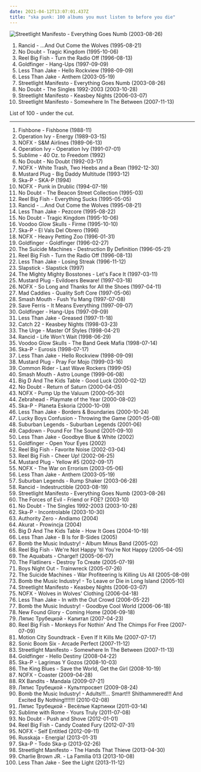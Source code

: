 ```yaml
---
date: 2021-04-12T13:07:01.437Z
title: "ska punk: 100 albums you must listen to before you die"
---
```

![Streetlight Manifesto - Everything Goes Numb (2003-08-26)](http://coverartarchive.org/release/c2fc3871-3ca1-4c00-b0a6-3297822b2662/3942852858-500.jpg "Streetlight Manifesto - Everything Goes Numb (2003-08-26)")
<ol class="albums">
<li data-cover="http://coverartarchive.org/release/20b3efeb-255a-3fde-8275-401bcf506489/3947787054-500.jpg" data-tags="punk" role="button">Rancid - ...And Out Come the Wolves (1995-08-21)</li>
<li data-cover="https://img.discogs.com/LrG3rpBdOc_pruUIvVqpEl3tHi0=/fit-in/600x587/filters:strip_icc():format(jpeg):mode_rgb():quality(90)/discogs-images/R-370484-1195840644.jpeg.jpg" data-tags="90s, ska, rock" role="button">No Doubt - Tragic Kingdom (1995-10-06)</li>
<li data-cover="http://coverartarchive.org/release/c7c20200-53d7-49a0-9133-4259b442ff72/7695999165-500.jpg" data-tags="ska, ska punk" role="button">Reel Big Fish - Turn the Radio Off (1996-08-13)</li>
<li data-cover="http://coverartarchive.org/release/794f6593-539d-30c5-88e8-81da977865ab/9644316431-500.jpg" data-tags="ska punk" role="button">Goldfinger - Hang-Ups (1997-09-09)</li>
<li data-cover="http://coverartarchive.org/release/65fedf02-2d09-3791-9f05-1f5ef71b3da5/2214272590-500.jpg" data-tags="ska, ska punk" role="button">Less Than Jake - Hello Rockview (1998-09-09)</li>
<li data-cover="https://img.discogs.com/cyDizY5ucEG5WjqBINdaFgJXRQA=/fit-in/600x600/filters:strip_icc():format(jpeg):mode_rgb():quality(90)/discogs-images/R-2692454-1296784825.jpeg.jpg" data-tags="ska punk, pop punk" role="button">Less Than Jake - Anthem (2003-05-19)</li>
<li data-cover="http://coverartarchive.org/release/c2fc3871-3ca1-4c00-b0a6-3297822b2662/3942852858-500.jpg" data-tags="ska, ska punk" role="button">Streetlight Manifesto - Everything Goes Numb (2003-08-26)</li>
<li data-cover="http://coverartarchive.org/release/5124e004-5d4d-32ec-8c0a-c6ad1e9da84e/8780110827-500.jpg" data-tags="alternative" role="button">No Doubt - The Singles 1992-2003 (2003-10-28)</li>
<li data-cover="http://coverartarchive.org/release/275b722f-d7f9-40ea-be38-286414febeb6/3942871458-500.jpg" data-tags="ska punk" role="button">Streetlight Manifesto - Keasbey Nights (2006-03-07)</li>
<li data-cover="http://coverartarchive.org/release/f45d8414-31e4-4289-ba5b-12f2ea7bf40a/2233785241-500.jpg" data-tags="ska" role="button">Streetlight Manifesto - Somewhere In The Between (2007-11-13)</li>
</ol>
List of 100 - under the cut.
<!-- more -->

_________________

<ol class="albums">
<li data-cover="https://img.discogs.com/BcSnxF4diDV_rRbRjXB5uOl8Y6M=/fit-in/500x307/filters:strip_icc():format(jpeg):mode_rgb():quality(90)/discogs-images/R-573900-1368976469-4214.jpeg.jpg" data-tags="ska punk" role="button">
Fishbone - Fishbone (1988-11)
</li>
<li data-cover="http://coverartarchive.org/release/3b7b3ed6-1d46-4d49-ad8d-014f3d4086bd/1482836258-500.jpg" data-tags="punk, ska, ska punk, punk rock" role="button">
Operation Ivy - Energy (1989-03-15)
</li>
<li data-cover="https://img.discogs.com/m8gMkP7Mn1jSXfEwT_KIW6ZwFqI=/fit-in/600x582/filters:strip_icc():format(jpeg):mode_rgb():quality(90)/discogs-images/R-1230764-1432802058-7063.jpeg.jpg" data-tags="punk rock, hardcore punk" role="button">
NOFX - S&M Airlines (1989-06-13)
</li>
<li data-cover="http://coverartarchive.org/release/7a5c73ca-9819-49dc-baec-bb99573720c8/23134904254-500.jpg" data-tags="punk" role="button">
Operation Ivy - Operation Ivy (1991-07-01)
</li>
<li data-cover="https://img.discogs.com/W3eZVU8t-xs-vnAnxPNb66ZCsxE=/fit-in/439x423/filters:strip_icc():format(jpeg):mode_rgb():quality(90)/discogs-images/R-586476-1287610524.gif.jpg" data-tags="ska, rock" role="button">
Sublime - 40 Oz. to Freedom (1992)
</li>
<li data-cover="http://coverartarchive.org/release/25eb2735-82dc-4503-bd33-82fbe8c4722f/3167361145-500.jpg" data-tags="ska, ska punk" role="button">
No Doubt - No Doubt (1992-03-17)
</li>
<li data-cover="https://img.discogs.com/eqR-qBFnLkP3ZarNfu9gMAUH1G8=/fit-in/600x595/filters:strip_icc():format(jpeg):mode_rgb():quality(90)/discogs-images/R-4068215-1517650061-7747.jpeg.jpg" data-tags="punk rock" role="button">
NOFX - White Trash, Two Heebs and a Bean (1992-12-30)
</li>
<li data-cover="http://coverartarchive.org/release/349e91cc-dafe-4fc6-a5e7-d486337c7883/23385371680-500.jpg" data-tags="ska punk" role="button">
Mustard Plug - Big Daddy Multitude (1993-12)
</li>
<li data-cover="https://img.discogs.com/yMpRGhb-fh0v9U25BPZsByznpvM=/fit-in/600x600/filters:strip_icc():format(jpeg):mode_rgb():quality(90)/discogs-images/R-1339432-1361440334-7934.jpeg.jpg" data-tags="ska" role="button">
Ska-P - SKA-P (1994)
</li>
<li data-cover="http://coverartarchive.org/release/7167fb50-0fc1-3735-82bd-83b5069e77c4/4801784404-500.jpg" data-tags="punk, punk rock" role="button">
NOFX - Punk in Drublic (1994-07-19)
</li>
<li data-cover="http://coverartarchive.org/release/b64eb5cf-ec72-3cf7-b3a7-d663583f40b7/4867481081-500.jpg" data-tags="ska" role="button">
No Doubt - The Beacon Street Collection (1995-03)
</li>
<li data-cover="http://coverartarchive.org/release/7237af3e-56ec-4b3d-9f90-89cf40b273ab/17552180567-500.jpg" data-tags="ska, ska punk" role="button">
Reel Big Fish - Everything Sucks (1995-05-05)
</li>
<li data-cover="http://coverartarchive.org/release/20b3efeb-255a-3fde-8275-401bcf506489/3947787054-500.jpg" data-tags="punk" role="button">
Rancid - ...And Out Come the Wolves (1995-08-21)
</li>
<li data-cover="http://coverartarchive.org/release/69317d19-8fbe-4113-9796-bc710b6650be/3747484935-500.jpg" data-tags="ska punk" role="button">
Less Than Jake - Pezcore (1995-08-22)
</li>
<li data-cover="https://img.discogs.com/LrG3rpBdOc_pruUIvVqpEl3tHi0=/fit-in/600x587/filters:strip_icc():format(jpeg):mode_rgb():quality(90)/discogs-images/R-370484-1195840644.jpeg.jpg" data-tags="90s, ska, rock" role="button">
No Doubt - Tragic Kingdom (1995-10-06)
</li>
<li data-cover="http://coverartarchive.org/release/d7440fac-605f-4188-b25d-0fae685fadb4/8433104434-500.jpg" data-tags="ska, ska punk" role="button">
Voodoo Glow Skulls - Firme (1995-10-10)
</li>
<li data-cover="http://coverartarchive.org/release/3414cb5d-d3bc-37b8-9392-8c525fa1af52/3334214007-500.jpg" data-tags="ska, ska punk" role="button">
Ska-P - El Vals Del Obrero (1996)
</li>
<li data-cover="https://img.discogs.com/16JYXn-ENmFrJY86Sd7iko2Bl7o=/fit-in/600x600/filters:strip_icc():format(jpeg):mode_rgb():quality(90)/discogs-images/R-4431927-1442231270-9611.jpeg.jpg" data-tags="punk rock, punk, skate punk" role="button">
NOFX - Heavy Petting Zoo (1996-01-31)
</li>
<li data-cover="http://coverartarchive.org/release/0693c832-6663-447a-908b-2273545a7a41/1863408288-500.jpg" data-tags="ska punk" role="button">
Goldfinger - Goldfinger (1996-02-27)
</li>
<li data-cover="http://coverartarchive.org/release/be48144f-8ead-4103-8aa7-c58a21de7f69/7257208992-500.jpg" data-tags="ska punk" role="button">
The Suicide Machines - Destruction By Definition (1996-05-21)
</li>
<li data-cover="http://coverartarchive.org/release/c7c20200-53d7-49a0-9133-4259b442ff72/7695999165-500.jpg" data-tags="ska, ska punk" role="button">
Reel Big Fish - Turn the Radio Off (1996-08-13)
</li>
<li data-cover="http://coverartarchive.org/release/9bc4688e-2268-4765-9d1c-f7c7d621304c/7535656529-500.jpg" data-tags="ska punk, ska" role="button">
Less Than Jake - Losing Streak (1996-11-12)
</li>
<li data-cover="http://coverartarchive.org/release/4049ee35-5197-4d8a-922f-bef3c3550f1d/7119052974-500.jpg" data-tags="ska punk, asian man" role="button">
Slapstick - Slapstick (1997)
</li>
<li data-cover="http://coverartarchive.org/release/e58d27fb-e833-4bdf-a742-65c5fc45648a/3374874042-500.jpg" data-tags="ska, ska punk" role="button">
The Mighty Mighty Bosstones - Let's Face It (1997-03-11)
</li>
<li data-cover="http://coverartarchive.org/release/c73a08cf-6782-4d91-b19f-e0f1b2eb05d8/2424924040-500.jpg" data-tags="ska punk, ska" role="button">
Mustard Plug - Evildoers Beware! (1997-03-18)
</li>
<li data-cover="http://coverartarchive.org/release/b8409d6a-9a04-396d-95e4-e70ed27ecd68/10621864235-500.jpg" data-tags="punk rock, punk, skate punk" role="button">
NOFX - So Long and Thanks for All the Shoes (1997-04-11)
</li>
<li data-cover="http://coverartarchive.org/release/2b90f8fb-a0f0-39ee-9996-14756c5696b9/12734030834-500.jpg" data-tags="ska" role="button">
Mad Caddies - Quality Soft Core (1997-05-06)
</li>
<li data-cover="http://coverartarchive.org/release/fbbf15dd-6faf-4ef4-ae10-a0ae7c4acf23/5720775144-500.jpg" data-tags="rock" role="button">
Smash Mouth - Fush Yu Mang (1997-07-08)
</li>
<li data-cover="http://coverartarchive.org/release/a91e0362-3aaa-4d82-beee-e331a8fdfe72/10998135685-500.jpg" data-tags="ska" role="button">
Save Ferris - It Means Everything (1997-09-07)
</li>
<li data-cover="http://coverartarchive.org/release/794f6593-539d-30c5-88e8-81da977865ab/9644316431-500.jpg" data-tags="ska punk" role="button">
Goldfinger - Hang-Ups (1997-09-09)
</li>
<li data-cover="http://coverartarchive.org/release/771774fa-e510-4bd1-9a21-6f3f2e716ccd/16695513200-500.jpg" data-tags="punk, covers, ska punk, cover, punk covers" role="button">
Less Than Jake - Greased (1997-11-18)
</li>
<li data-cover="http://coverartarchive.org/release/b9396979-7a88-457e-82f0-11f469cdd44f/4397619199-500.jpg" data-tags="ska, ska punk" role="button">
Catch 22 - Keasbey Nights (1998-03-23)
</li>
<li data-cover="https://img.discogs.com/UwngDBJsmD7-M8R2S8_h6hF1hDE=/fit-in/526x533/filters:strip_icc():format(jpeg):mode_rgb():quality(90)/discogs-images/R-603950-1261065517.jpeg.jpg" data-tags="punk, ska, ska punk, crossover, post metal, jump-right-in" role="button">
The Urge - Master Of Styles (1998-04-21)
</li>
<li data-cover="https://img.discogs.com/gJuj3AxdwIXek8QMfdQm_iDE_Xg=/fit-in/600x609/filters:strip_icc():format(jpeg):mode_rgb():quality(90)/discogs-images/R-3263507-1360653308-9644.jpeg.jpg" data-tags="punk" role="button">
Rancid - Life Won't Wait (1998-06-29)
</li>
<li data-cover="http://coverartarchive.org/release/a0dfcd18-8b1a-4efe-aa62-13b44eefcd86/15586742775-500.jpg" data-tags="ska" role="button">
Voodoo Glow Skulls - The Band Geek Mafia (1998-07-14)
</li>
<li data-cover="http://coverartarchive.org/release/ddcc0477-d4b6-4201-85d1-df5e10482c16/28801509453-500.jpg" data-tags="ska, ska punk" role="button">
Ska-P - Eurosis (1998-07-17)
</li>
<li data-cover="http://coverartarchive.org/release/65fedf02-2d09-3791-9f05-1f5ef71b3da5/2214272590-500.jpg" data-tags="ska, ska punk" role="button">
Less Than Jake - Hello Rockview (1998-09-09)
</li>
<li data-cover="http://coverartarchive.org/release/c749b99e-5b95-4f15-8ede-c4e651dfddba/26642486330-500.jpg" data-tags="ska" role="button">
Mustard Plug - Pray For Mojo (1999-03-16)
</li>
<li data-cover="https://img.discogs.com/26iUoLhV5IGa_TWTvpJF9b41G8E=/fit-in/600x600/filters:strip_icc():format(jpeg):mode_rgb():quality(90)/discogs-images/R-1146792-1603951387-6197.jpeg.jpg" data-tags="ska" role="button">
Common Rider - Last Wave Rockers (1999-05)
</li>
<li data-cover="https://img.discogs.com/U9znl1olQGmbi3dQjMPbJHMbrEM=/fit-in/600x591/filters:strip_icc():format(jpeg):mode_rgb():quality(90)/discogs-images/R-368203-1466108919-3862.jpeg.jpg" data-tags="rock, alternative" role="button">
Smash Mouth - Astro Lounge (1999-06-08)
</li>
<li data-cover="http://coverartarchive.org/release/069aa548-b883-462b-ab0e-4ebd0a3faede/8760204187-500.jpg" data-tags="punk, ska punk, ska" role="button">
Big D And The Kids Table - Good Luck (2000-02-12)
</li>
<li data-cover="http://coverartarchive.org/release/babc0460-f5b0-47e9-abae-0b9df6b87deb/14791398017-500.jpg" data-tags="rock, ska" role="button">
No Doubt - Return of Saturn (2000-04-05)
</li>
<li data-cover="https://img.discogs.com/y31CTOsKV5Ub_SY9UmWcNqA7LzY=/fit-in/500x375/filters:strip_icc():format(jpeg):mode_rgb():quality(90)/discogs-images/R-4633945-1370558660-7579.jpeg.jpg" data-tags="punk rock, skate punk" role="button">
NOFX - Pump Up the Valuum (2000-05-30)
</li>
<li data-cover="http://coverartarchive.org/release/db66e6ec-b295-4f64-bd96-9311186d0df0/5571534834-500.jpg" data-tags="pop punk, punk rock, rapcore" role="button">
Zebrahead - Playmate of the Year (2000-08-02)
</li>
<li data-cover="http://coverartarchive.org/release/afd09c19-87f1-368e-8e9a-738186154f7f/25137146393-500.jpg" data-tags="ska punk, ska" role="button">
Ska-P - Planeta Eskoria (2000-10-09)
</li>
<li data-cover="http://coverartarchive.org/release/1d478195-58ba-3d18-a4db-61a7a84813e1/2279759228-500.jpg" data-tags="ska punk" role="button">
Less Than Jake - Borders & Boundaries (2000-10-24)
</li>
<li data-cover="https://img.discogs.com/-B27AxUHFKt-Hi_gEB_EG164a60=/fit-in/600x600/filters:strip_icc():format(jpeg):mode_rgb():quality(90)/discogs-images/R-1693745-1350676528-8521.jpeg.jpg" data-tags="alternative, hardcore, ska punk, nerd rock, geek rock, dumb-pop-song" role="button">
Lucky Boys Confusion - Throwing the Game (2001-05-08)
</li>
<li data-cover="http://coverartarchive.org/release/a28c17e5-c040-4486-91dc-b3c5817186c5/1093160312-500.jpg" data-tags="ska punk" role="button">
Suburban Legends - Suburban Legends (2001-06)
</li>
<li data-cover="https://img.discogs.com/WSwqNu9ppMi2xzXcuAgugV3sPKg=/fit-in/600x590/filters:strip_icc():format(jpeg):mode_rgb():quality(90)/discogs-images/R-1052646-1226812258.jpeg.jpg" data-tags="ska punk" role="button">
Capdown - Pound For The Sound (2001-09-10)
</li>
<li data-cover="https://img.discogs.com/uKyNcE7mDJ5X0iFxjdzRy9u6jTY=/fit-in/425x425/filters:strip_icc():format(jpeg):mode_rgb():quality(90)/discogs-images/R-4093319-1355004419-8163.jpeg.jpg" data-tags="ska punk" role="button">
Less Than Jake - Goodbye Blue & White (2002)
</li>
<li data-cover="https://img.discogs.com/yXqu2Oa8ZPJtoxM9QzB-3pZLh-g=/fit-in/600x594/filters:strip_icc():format(jpeg):mode_rgb():quality(90)/discogs-images/R-2512436-1289033350.jpeg.jpg" data-tags="punk rock, pop punk, ska punk" role="button">
Goldfinger - Open Your Eyes (2002)
</li>
<li data-cover="http://coverartarchive.org/release/0a07f1b1-5772-4a82-8f5c-5d4ac9532022/16120195921-500.jpg" data-tags="ska" role="button">
Reel Big Fish - Favorite Noise (2002-03-04)
</li>
<li data-cover="https://img.discogs.com/LwWZxiZvwMTey_dXq2s0OXoVx5s=/fit-in/320x319/filters:strip_icc():format(jpeg):mode_rgb():quality(90)/discogs-images/R-1554329-1328635839.jpeg.jpg" data-tags="ska punk, ska" role="button">
Reel Big Fish - Cheer Up! (2002-06-25)
</li>
<li data-cover="https://img.discogs.com/lX6GHwxBtezjfhTSEiNGyEbXsEQ=/fit-in/600x593/filters:strip_icc():format(jpeg):mode_rgb():quality(90)/discogs-images/R-395769-1392922372-3821.jpeg.jpg" data-tags="ska punk" role="button">
Mustard Plug - Yellow #5 (2002-09-17)
</li>
<li data-cover="http://coverartarchive.org/release/d6677b3e-757b-38eb-9961-07799bc22215/4801803195-500.jpg" data-tags="punk rock, punk" role="button">
NOFX - The War on Errorism (2003-05-06)
</li>
<li data-cover="https://img.discogs.com/cyDizY5ucEG5WjqBINdaFgJXRQA=/fit-in/600x600/filters:strip_icc():format(jpeg):mode_rgb():quality(90)/discogs-images/R-2692454-1296784825.jpeg.jpg" data-tags="ska punk, pop punk" role="button">
Less Than Jake - Anthem (2003-05-19)
</li>
<li data-cover="http://coverartarchive.org/release/d1acd38d-e01b-4de2-a929-ac1b72ec7d7c/3412654508-500.jpg" data-tags="ska" role="button">
Suburban Legends - Rump Shaker (2003-06-28)
</li>
<li data-cover="http://coverartarchive.org/release/631a47bd-cbf0-4191-ae34-49241f6189b7/3352557952-500.jpg" data-tags="punk" role="button">
Rancid - Indestructible (2003-08-19)
</li>
<li data-cover="http://coverartarchive.org/release/c2fc3871-3ca1-4c00-b0a6-3297822b2662/3942852858-500.jpg" data-tags="ska, ska punk" role="button">
Streetlight Manifesto - Everything Goes Numb (2003-08-26)
</li>
<li data-cover="http://coverartarchive.org/release/00fd8aec-1e25-4049-8e74-38e095009b34/5644167126-500.jpg" data-tags="ska" role="button">
The Forces of Evil - Friend or FOE? (2003-10)
</li>
<li data-cover="http://coverartarchive.org/release/5124e004-5d4d-32ec-8c0a-c6ad1e9da84e/8780110827-500.jpg" data-tags="alternative" role="button">
No Doubt - The Singles 1992-2003 (2003-10-28)
</li>
<li data-cover="http://coverartarchive.org/release/76df3695-a644-3b06-b36b-8e60494a04c2/3334255387-500.jpg" data-tags="ska" role="button">
Ska-P - Incontrolable (2003-10-30)
</li>
<li data-cover="https://img.discogs.com/dysrERWxIucpEFpcpqbGywS7lD4=/fit-in/600x576/filters:strip_icc():format(jpeg):mode_rgb():quality(90)/discogs-images/R-459716-1447563906-6213.jpeg.jpg" data-tags="punk rock, ska punk" role="button">
Authority Zero - Andiamo (2004)
</li>
<li data-cover="https://img.discogs.com/MSdFRkrA_XBkw_dEiS5f9MTrT4k=/fit-in/200x199/filters:strip_icc():format(jpeg):mode_rgb():quality(90)/discogs-images/R-1546079-1301302877.jpeg.jpg" data-tags="alternative, reggae, ska" role="button">
Akurat - Prowincja (2004)
</li>
<li data-cover="http://coverartarchive.org/release/8f19fa4e-f574-4c86-bc56-9362fb4f995a/4713235154-500.jpg" data-tags="ska" role="button">
Big D And The Kids Table - How It Goes (2004-10-19)
</li>
<li data-cover="https://img.discogs.com/ARfWr1y9Fl01T0go0q6E6U13KRY=/fit-in/600x527/filters:strip_icc():format(jpeg):mode_rgb():quality(90)/discogs-images/R-15208974-1588127902-8667.jpeg.jpg" data-tags="ska" role="button">
Less Than Jake - B Is for B-Sides (2005)
</li>
<li data-cover="http://coverartarchive.org/release/cece828f-b3e0-4b6f-a9ad-b6fa219c47c8/4723772725-500.jpg" data-tags="ska punk" role="button">
Bomb the Music Industry! - Album Minus Band (2005-02)
</li>
<li data-cover="https://img.discogs.com/COI79GHYa5Q31EB4PZlT6ucMbeU=/fit-in/500x500/filters:strip_icc():format(jpeg):mode_rgb():quality(90)/discogs-images/R-6463974-1419874590-8128.jpeg.jpg" data-tags="ska punk" role="button">
Reel Big Fish - We're Not Happy 'til You're Not Happy (2005-04-05)
</li>
<li data-cover="http://coverartarchive.org/release/f05702c0-a8ef-473f-9ce8-e9dbb4ca10a0/4964947583-500.jpg" data-tags="ska" role="button">
The Aquabats - Charge!! (2005-06-07)
</li>
<li data-cover="http://coverartarchive.org/release/6dcc37c9-8dee-46e1-aef5-1fb2b737841f/4812144056-500.jpg" data-tags="skunk rock" role="button">
The Flatliners - Destroy To Create (2005-07-19)
</li>
<li data-cover="http://coverartarchive.org/release/63593d1a-1075-4605-ae89-466c1ade1ccd/26393565243-500.jpg" data-tags="screamo, post-hardcore, alternative, emo, pop punk" role="button">
Boys Night Out - Trainwreck (2005-07-26)
</li>
<li data-cover="https://img.discogs.com/PNjGbQhy6lNCujx_Kdd2GBiuLyE=/fit-in/320x320/filters:strip_icc():format(jpeg):mode_rgb():quality(90)/discogs-images/R-651885-1285922617.jpeg.jpg" data-tags="punk" role="button">
The Suicide Machines - War Profiteering Is Killing Us All (2005-08-09)
</li>
<li data-cover="http://coverartarchive.org/release/267e744d-4019-4d40-b176-12afcec5a40b/4723780103-500.jpg" data-tags="ska, ska punk, diy" role="button">
Bomb the Music Industry! - To Leave or Die in Long Island (2005-10)
</li>
<li data-cover="http://coverartarchive.org/release/275b722f-d7f9-40ea-be38-286414febeb6/3942871458-500.jpg" data-tags="ska punk" role="button">
Streetlight Manifesto - Keasbey Nights (2006-03-07)
</li>
<li data-cover="http://coverartarchive.org/release/4108b6d8-4fa7-40e1-83c4-c49d3c70203d/3267519172-500.jpg" data-tags="punk rock" role="button">
NOFX - Wolves in Wolves' Clothing (2006-04-18)
</li>
<li data-cover="http://coverartarchive.org/release/4575d679-cb7c-48e9-9849-6227fafbec64/21326500958-500.jpg" data-tags="pop punk, ska punk" role="button">
Less Than Jake - In with the Out Crowd (2006-05-22)
</li>
<li data-cover="http://coverartarchive.org/release/41493b9e-4e4d-45fc-a755-f3b8354608f5/4734814573-500.jpg" data-tags="ska punk" role="button">
Bomb the Music Industry! - Goodbye Cool World (2006-06-18)
</li>
<li data-cover="http://coverartarchive.org/release/bb3f60de-b134-42f8-a298-a4b57913da12/15998652821-500.jpg" data-tags="pop punk" role="button">
New Found Glory - Coming Home (2006-09-18)
</li>
<li data-cover="http://coverartarchive.org/release/9dfd248f-9bce-490d-9ad6-d2b1a4038d17/1599387966-500.jpg" data-tags="belarusian, rock" role="button">
Ляпис Трубецкой - Капитал (2007-04-23)
</li>
<li data-cover="http://coverartarchive.org/release/5ae26f5d-c22b-4c19-a8f3-d5c133b98f48/3352654339-500.jpg" data-tags="ska punk, ska" role="button">
Reel Big Fish - Monkeys For Nothin' And The Chimps For Free (2007-07-09)
</li>
<li data-cover="http://coverartarchive.org/release/fce84812-b235-3b88-ac39-9e682c3642de/11117857971-500.jpg" data-tags="pop punk" role="button">
Motion City Soundtrack - Even If It Kills Me (2007-07-17)
</li>
<li data-cover="http://coverartarchive.org/release/bc069691-57c9-4d37-9551-d044e8f1cddc/7732910983-500.jpg" data-tags="punk, ska, ska punk" role="button">
Sonic Boom Six - Arcade Perfect (2007-11-12)
</li>
<li data-cover="http://coverartarchive.org/release/f45d8414-31e4-4289-ba5b-12f2ea7bf40a/2233785241-500.jpg" data-tags="ska" role="button">
Streetlight Manifesto - Somewhere In The Between (2007-11-13)
</li>
<li data-cover="http://coverartarchive.org/release/d2527a0d-9d08-4afc-b995-a991433b73fc/6270370193-500.jpg" data-tags="pop punk, ska punk" role="button">
Goldfinger - Hello Destiny (2008-04-22)
</li>
<li data-cover="http://coverartarchive.org/release/195b1120-6f49-48d5-af0b-9753aad7be4b/10142577578-500.jpg" data-tags="ska-punk" role="button">
Ska-P - Lagrimas Y Gozos (2008-10-03)
</li>
<li data-cover="http://coverartarchive.org/release/4de390fa-42ce-3d6f-affa-a0946566ffd1/4812818167-500.jpg" data-tags="ska punk" role="button">
The King Blues - Save the World, Get the Girl (2008-10-19)
</li>
<li data-cover="http://coverartarchive.org/release/2109dc19-1081-4827-8246-85f81bf833e2/4801823238-500.jpg" data-tags="punk rock" role="button">
NOFX - Coaster (2009-04-28)
</li>
<li data-cover="http://coverartarchive.org/release/635101b2-65e0-402a-a80f-1723b4d665af/19657762187-500.jpg" data-tags="progressive rock, groove tech" role="button">
RX Bandits - Mandala (2009-07-21)
</li>
<li data-cover="http://coverartarchive.org/release/324cdbb0-578d-353c-a34b-401b24ce3b57/3117012656-500.jpg" data-tags="belarusian, ska punk" role="button">
Ляпис Трубецкой - Культпросвет (2009-08-24)
</li>
<li data-cover="http://coverartarchive.org/release/0d35cd68-6160-404c-8b9f-7d03ea8152d7/3263311252-500.jpg" data-tags="ska punk" role="button">
Bomb the Music Industry! - Adults!!!... Smart!!! Shithammered!!! And Excited By Nothing!!!!!!! (2010-02-08)
</li>
<li data-cover="http://coverartarchive.org/release/00d20c6f-821b-4a3a-8c24-c0af7b0b8df7/10988769115-500.jpg" data-tags="belarusian" role="button">
Ляпис Трубецкой - Весёлые Картинки (2011-03-14)
</li>
<li data-cover="http://coverartarchive.org/release/25a97fae-0cf7-4363-8fae-74b35ea88b14/4673555729-500.jpg" data-tags="rock, punk, reggae, ska punk" role="button">
Sublime with Rome - Yours Truly (2011-07-08)
</li>
<li data-cover="https://img.discogs.com/yTE95Iyji3idxlRz5HoDfUyskHQ=/fit-in/600x529/filters:strip_icc():format(jpeg):mode_rgb():quality(90)/discogs-images/R-3902469-1582178853-6309.jpeg.jpg" data-tags="alternative, pop" role="button">
No Doubt - Push and Shove (2012-01-01)
</li>
<li data-cover="http://coverartarchive.org/release/58acf0d2-1f23-410a-a4d4-9a2f7213923a/1648091823-500.jpg" data-tags="ska punk" role="button">
Reel Big Fish - Candy Coated Fury (2012-07-31)
</li>
<li data-cover="http://coverartarchive.org/release/cb457afb-4ead-45d5-95f1-fdd226b1edfa/3107628661-500.jpg" data-tags="punk rock" role="button">
NOFX - Self Entitled (2012-09-11)
</li>
<li data-cover="http://coverartarchive.org/release/8345b1ef-6036-4ca2-acdb-82b26c266ab0/4199037204-500.jpg" data-tags="metal, punk, ska, russian, ska punk, austrian, russian ska, turbo polka" role="button">
Russkaja - Energia! (2013-01-31)
</li>
<li data-cover="http://coverartarchive.org/release/aee40e9a-6f3c-4608-84d4-c880ae449b3f/4206327898-500.jpg" data-tags="spanish, ska punk, 2010s, ska-p, sony bmg, compilation album, greatest hits album, todo ska-p, k1r7m, tony lopez" role="button">
Ska-P - Todo Ska-p (2013-02-26)
</li>
<li data-cover="https://img.discogs.com/va4IjKKzW8IYcK5FhoG62NnRUnw=/fit-in/600x600/filters:strip_icc():format(jpeg):mode_rgb():quality(90)/discogs-images/R-4606117-1369755878-7901.jpeg.jpg" data-tags="ska punk" role="button">
Streetlight Manifesto - The Hands That Thieve (2013-04-30)
</li>
<li data-cover="http://coverartarchive.org/release/e563292f-5a19-4cf4-87ca-a6820f9dc96e/8566278172-500.jpg" data-tags="alternative rock, reggae, alternative metal, ska punk, male vocalists, pop-rock, skate punk, rap rock" role="button">
Charlie Brown JR. - La Familia 013 (2013-10-08)
</li>
<li data-cover="http://coverartarchive.org/release/cedde5b9-21a1-4733-b845-1de8c066f4df/28084970501-500.jpg" data-tags="ska punk" role="button">
Less Than Jake - See the Light (2013-11-12)
</li>
</ol>